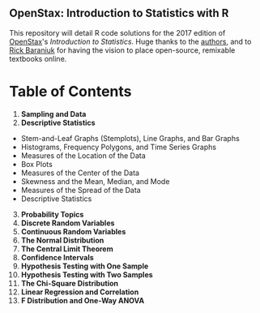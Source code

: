 ## OpenStax: Introduction to Statistics with R

This repository will detail R code solutions for the 2017 edition of [OpenStax](https://openstax.org/)'s *Introduction to Statistics*. Huge thanks to the [authors](https://openstax.org/details/books/introductory-statistics#details), and to [Rick Baraniuk](http://www.ece.rice.edu/baraniuk.aspx) for having the vision to place open-source, remixable textbooks online. 

# Table of Contents
1. **Sampling and Data**
2. **Descriptive Statistics**
  * Stem-and-Leaf Graphs (Stemplots), Line Graphs, and Bar Graphs 
* Histograms, Frequency Polygons, and Time Series Graphs 
* Measures of the Location of the Data
* Box Plots
* Measures of the Center of the Data
* Skewness and the Mean, Median, and Mode
* Measures of the Spread of the Data
* Descriptive Statistics
3. **Probability Topics**
4. **Discrete Random Variables**
5. **Continuous Random Variables**
6. **The Normal Distribution**
7. **The Central Limit Theorem**
8. **Confidence Intervals**
9. **Hypothesis Testing with One Sample**
10. **Hypothesis Testing with Two Samples**
11. **The Chi-Square Distribution**
12. **Linear Regression and Correlation**
13. **F Distribution and One-Way ANOVA**

